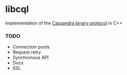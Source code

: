 libcql
======

Implementation of the [Cassandra binary protocol](https://github.com/apache/cassandra/blob/trunk/doc/native_protocol.spec) in C++

### TODO
- Connection pools
- Request retry
- Synchronous API
- Docs
- SSL
